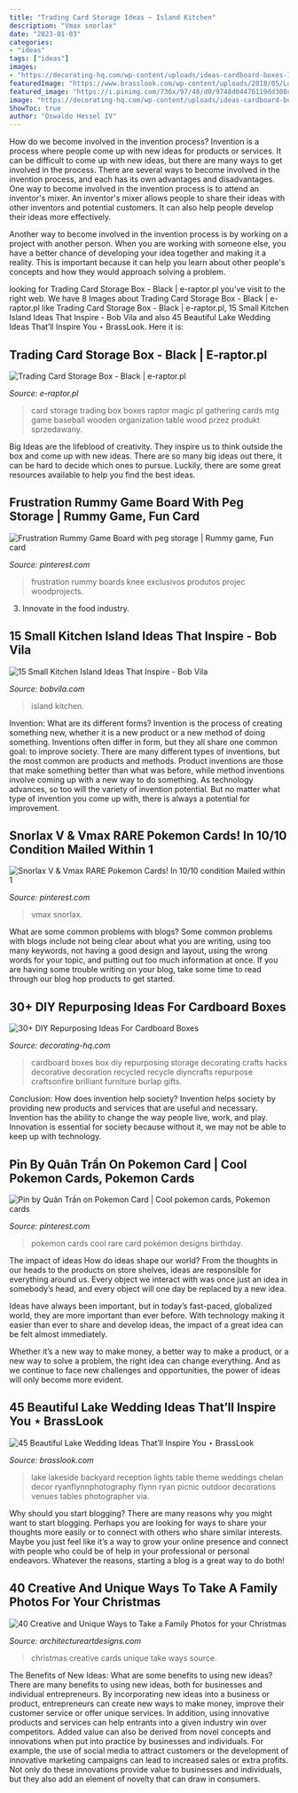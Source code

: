 ```yaml
---
title: "Trading Card Storage Ideas ~ Island Kitchen"
description: "Vmax snorlax"
date: "2023-01-03"
categories:
- "ideas"
tags: ["ideas"]
images:
- "https://decorating-hq.com/wp-content/uploads/ideas-cardboard-boxes-17.jpg"
featuredImage: "https://www.brasslook.com/wp-content/uploads/2018/05/Lake-Wedding-Idea-4.jpg"
featured_image: "https://i.pinimg.com/736x/97/48/d0/9748d04476119dd308c2cfd2b00b05e2.jpg"
image: "https://decorating-hq.com/wp-content/uploads/ideas-cardboard-boxes-17.jpg"
ShowToc: true
author: "Oswaldo Hessel IV"
---
```



How do we become involved in the invention process?
Invention is a process where people come up with new ideas for products or services. It can be difficult to come up with new ideas, but there are many ways to get involved in the process. There are several ways to become involved in the invention process, and each has its own advantages and disadvantages.
One way to become involved in the invention process is to attend an inventor's mixer. An inventor's mixer allows people to share their ideas with other inventors and potential customers. It can also help people develop their ideas more effectively.

Another way to become involved in the invention process is by working on a project with another person. When you are working with someone else, you have a better chance of developing your idea together and making it a reality. This is important because it can help you learn about other people's concepts and how they would approach solving a problem.

	

		
looking for Trading Card Storage Box - Black | e-raptor.pl you've visit to the right web. We have 8 Images about Trading Card Storage Box - Black | e-raptor.pl like Trading Card Storage Box - Black | e-raptor.pl, 15 Small Kitchen Island Ideas That Inspire - Bob Vila and also 45 Beautiful Lake Wedding Ideas That’ll Inspire You ⋆ BrassLook. Here it is:
		
    
## Trading Card Storage Box - Black | E-raptor.pl

<img loading=lazy src="http://e-raptor.pl/userdata/gfx/fa8c558f85e4145dfeb4fd3c390ef30f.jpg" onerror="this.onerror=null;this.src='https://tse3.mm.bing.net/th?id=OIP.5WE3N7Zcyv5B3kiExqeu4QHaE7&amp;pid=15.1';" alt="Trading Card Storage Box - Black | e-raptor.pl">

_Source: e-raptor.pl_

>card storage trading box boxes raptor magic pl gathering cards mtg game baseball wooden organization table wood przez produkt sprzedawany. 

	

Big Ideas are the lifeblood of creativity. They inspire us to think outside the box and come up with new ideas. There are so many big ideas out there, it can be hard to decide which ones to pursue. Luckily, there are some great resources available to help you find the best ideas.

    
## Frustration Rummy Game Board With Peg Storage | Rummy Game, Fun Card

<img loading=lazy src="https://i.pinimg.com/736x/6e/db/c1/6edbc14a9d8ebc471a020d826bb8705d.jpg" onerror="this.onerror=null;this.src='https://tse3.mm.bing.net/th?id=OIP.vIlzaEgtMgM7ziEZb8XbTwHaLV&amp;pid=15.1';" alt="Frustration Rummy Game Board with peg storage | Rummy game, Fun card">

_Source: pinterest.com_

>frustration rummy boards knee exclusivos produtos projec woodprojects. 

	

3. Innovate in the food industry. 

    
## 15 Small Kitchen Island Ideas That Inspire - Bob Vila

<img loading=lazy src="https://empire-s3-production.bobvila.com/slides/30305/original/white_and_wood_island.jpg?1550273095" onerror="this.onerror=null;this.src='https://tse3.mm.bing.net/th?id=OIP.DMoU-NNR7VgRKXLnV9DjMgHaJ4&amp;pid=15.1';" alt="15 Small Kitchen Island Ideas That Inspire - Bob Vila">

_Source: bobvila.com_

>island kitchen. 

	

Invention: What are its different forms?
Invention is the process of creating something new, whether it is a new product or a new method of doing something. Inventions often differ in form, but they all share one common goal: to improve society. There are many different types of inventions, but the most common are products and methods. Product inventions are those that make something better than what was before, while method inventions involve coming up with a new way to do something. As technology advances, so too will the variety of invention potential. But no matter what type of invention you come up with, there is always a potential for improvement.

    
## Snorlax V &amp; Vmax RARE Pokemon Cards! In 10/10 Condition Mailed Within 1

<img loading=lazy src="https://i.pinimg.com/736x/44/06/dc/4406dce36655dd09ef164a18e03384e9.jpg" onerror="this.onerror=null;this.src='https://tse4.mm.bing.net/th?id=OIP.fDRMnYzHJ8-4QYSTIYAkPAHaJ3&amp;pid=15.1';" alt="Snorlax V &amp; Vmax RARE Pokemon Cards! In 10/10 condition Mailed within 1">

_Source: pinterest.com_

>vmax snorlax. 

	

What are some common problems with blogs?
Some common problems with blogs include not being clear about what you are writing, using too many keywords, not having a good design and layout, using the wrong words for your topic, and putting out too much information at once. If you are having some trouble writing on your blog, take some time to read through our blog hop products to get started.

    
## 30+ DIY Repurposing Ideas For Cardboard Boxes

<img loading=lazy src="https://decorating-hq.com/wp-content/uploads/ideas-cardboard-boxes-17.jpg" onerror="this.onerror=null;this.src='https://tse3.mm.bing.net/th?id=OIP.wr6MwPPc_i_EWVmZbh_-pQHaLH&amp;pid=15.1';" alt="30+ DIY Repurposing Ideas For Cardboard Boxes">

_Source: decorating-hq.com_

>cardboard boxes box diy repurposing storage decorating crafts hacks decorative decoration recycled recycle diyncrafts repurpose craftsonfire brilliant furniture burlap gifts. 

	

Conclusion: How does invention help society?
Invention helps society by providing new products and services that are useful and necessary. Invention has the ability to change the way people live, work, and play. Innovation is essential for society because without it, we may not be able to keep up with technology.

    
## Pin By Quân Trần On Pokemon Card | Cool Pokemon Cards, Pokemon Cards

<img loading=lazy src="https://i.pinimg.com/736x/97/48/d0/9748d04476119dd308c2cfd2b00b05e2.jpg" onerror="this.onerror=null;this.src='https://tse2.mm.bing.net/th?id=OIP.FoAQhVTsfqk8VvOQ3muTSgHaKW&amp;pid=15.1';" alt="Pin by Quân Trần on Pokemon Card | Cool pokemon cards, Pokemon cards">

_Source: pinterest.com_

>pokemon cards cool rare card pokémon designs birthday. 

	

The impact of ideas
How do ideas shape our world?
From the thoughts in our heads to the products on store shelves, ideas are responsible for everything around us. Every object we interact with was once just an idea in somebody’s head, and every object will one day be replaced by a new idea.

Ideas have always been important, but in today’s fast-paced, globalized world, they are more important than ever before. With technology making it easier than ever to share and develop ideas, the impact of a great idea can be felt almost immediately.

Whether it’s a new way to make money, a better way to make a product, or a new way to solve a problem, the right idea can change everything. And as we continue to face new challenges and opportunities, the power of ideas will only become more evident.

    
## 45 Beautiful Lake Wedding Ideas That’ll Inspire You ⋆ BrassLook

<img loading=lazy src="https://www.brasslook.com/wp-content/uploads/2018/05/Lake-Wedding-Idea-4.jpg" onerror="this.onerror=null;this.src='https://tse4.mm.bing.net/th?id=OIP.resh0U5PJUbVreeKvWlENQHaLH&amp;pid=15.1';" alt="45 Beautiful Lake Wedding Ideas That’ll Inspire You ⋆ BrassLook">

_Source: brasslook.com_

>lake lakeside backyard reception lights table theme weddings chelan decor ryanflynnphotography flynn ryan picnic outdoor decorations venues tables photographer via. 

	

Why should you start blogging?
There are many reasons why you might want to start blogging. Perhaps you are looking for ways to share your thoughts more easily or to connect with others who share similar interests. Maybe you just feel like it’s a way to grow your online presence and connect with people who could be of help in your professional or personal endeavors. Whatever the reasons, starting a blog is a great way to do both!

    
## 40 Creative And Unique Ways To Take A Family Photos For Your Christmas

<img loading=lazy src="https://www.architectureartdesigns.com/wp-content/uploads/2013/11/2107.jpg" onerror="this.onerror=null;this.src='https://tse2.mm.bing.net/th?id=OIP.tHiywb_mZsn3-tUyjD70jgHaLH&amp;pid=15.1';" alt="40 Creative and Unique Ways to Take a Family Photos for your Christmas">

_Source: architectureartdesigns.com_

>christmas creative cards unique take ways source. 

	

The Benefits of New Ideas: What are some benefits to using new ideas?
There are many benefits to using new ideas, both for businesses and individual entrepreneurs. By incorporating new ideas into a business or product, entrepreneurs can create new ways to make money, improve their customer service or offer unique services. In addition, using innovative products and services can help entrants into a given industry win over competitors.
Added value can also be derived from novel concepts and innovations when put into practice by businesses and individuals. For example, the use of social media to attract customers or the development of innovative marketing campaigns can lead to increased sales or extra profits. Not only do these innovations provide value to businesses and individuals, but they also add an element of novelty that can draw in consumers.

